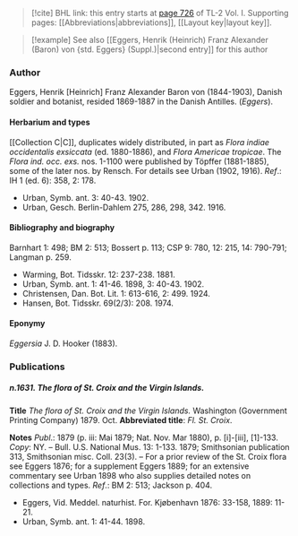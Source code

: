 > [!cite] BHL link: this entry starts at [page 726](https://www.biodiversitylibrary.org/item/103414#page/774/mode/1up) of TL-2 Vol. I.
> Supporting pages: [[Abbreviations|abbreviations]], [[Layout key|layout key]].

> [!example] See also [[Eggers, Henrik (Heinrich) Franz Alexander (Baron) von {std. Eggers} (Suppl.)|second entry]] for this author

### Author

Eggers, Henrik \[Heinrich\] Franz Alexander Baron von (1844-1903), Danish soldier and botanist, resided 1869-1887 in the Danish Antilles. (*Eggers*).

#### Herbarium and types

[[Collection C|C]], duplicates widely distributed, in part as *Flora indiae occidentalis exsiccata* (ed. 1880-1886), and *Flora Americae tropicae*. The *Flora ind. occ. exs.* nos. 1-1100 were published by Töpffer (1881-1885), some of the later nos. by Rensch. For details see Urban (1902, 1916).
*Ref*.: IH 1 (ed. 6): 358, 2: 178.
- Urban, Symb. ant. 3: 40-43. 1902.
- Urban, Gesch. Berlin-Dahlem 275, 286, 298, 342. 1916.

#### Bibliography and biography

Barnhart 1: 498; BM 2: 513; Bossert p. 113; CSP 9: 780, 12: 215, 14: 790-791; Langman p. 259.
- Warming, Bot. Tidsskr. 12: 237-238. 1881.
- Urban, Symb. ant. 1: 41-46. 1898, 3: 40-43. 1902.
- Christensen, Dan. Bot. Lit. 1: 613-616, 2: 499. 1924.
- Hansen, Bot. Tidsskr. 69(2/3): 208. 1974.

#### Eponymy

*Eggersia* J. D. Hooker (1883).

### Publications

##### n.1631. The flora of St. Croix and the Virgin Islands.

**Title**
*The flora of St. Croix and the Virgin Islands.* Washington (Government Printing Company) 1879. Oct.
**Abbreviated title**: *Fl. St. Croix*.

**Notes**
*Publ*.: 1879 (p. iii: Mai 1879; Nat. Nov. Mar 1880), p. \[i\]-\[iii\], \[1\]-133. *Copy*: NY. – Bull. U.S. National Mus. 13: 1-133. 1879; Smithsonian publication 313, Smithsonian misc. Coll. 23(3). – For a prior review of the St. Croix flora see Eggers 1876; for a supplement Eggers 1889; for an extensive commentary see Urban 1898 who also supplies detailed notes on collections and types.
*Ref*.: BM 2: 513; Jackson p. 404.
- Eggers, Vid. Meddel. naturhist. For. Kjøbenhavn 1876: 33-158, 1889: 11-21.
- Urban, Symb. ant. 1: 41-44. 1898.

